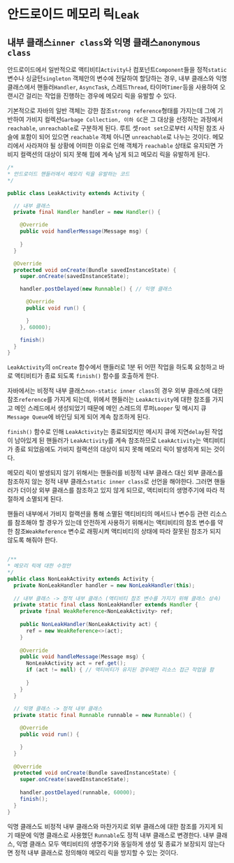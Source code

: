 # 안드로이드 메모리 릭```Leak```

## 내부 클래스```inner class```와 익명 클래스```anonymous class```

안드로이드에서 일반적으로 액티비티```Activity```나 컴포넌트```Component```들을 정적```static``` 변수나 싱글턴```singleton``` 객체안의 변수에 전달하여 할당하는 경우, 내부 클래스와 익명 클래스에서 핸들러```Handler```, ```AsyncTask```, 스레드```Thread```, 타이머```Timer```등을 사용하여 오랜시간 걸리는 작업을 진행하는 경우에 메모리 릭을 유발할 수 있다.

기본적으로 자바의 일반 객체는 강한 참조```strong reference```형태를 가지는데 그에 기반하여 가비지 컬렉션```Garbage Collection, 이하 GC```은 그 대상을 선정하는 과정에서 ```reachable```, ```unreachable```로 구분하게 된다. 루트 셋```root set```으로부터 시작된 참조 사슬에 포함이 되어 있으면 ```reachable``` 객체 아니면 ```unreachable```로 나누는 것이다. 메모리에서 사라져야 될 상황에 어떠한 이유로 인해 객체가 ```reachable``` 상태로 유지되면 가비지 컬랙션의 대상이 되지 못해 힙에 계속 남게 되고 메모리 릭을 유발하게 된다.

```java
/*
* 안드로이드 핸들러에서 메모리 릭을 유발하는 코드
*/

public class LeakActivity extends Activity {

  // 내부 클래스
  private final Handler handler = new Handler() {

    @Override
    public void handlerMessage(Message msg) {
      
    }
  }

  @Override
  protected void onCreate(Bundle savedInstanceState) {
    super.onCreate(savedInstanceState);

    handler.postDelayed(new Runnable() { // 익명 클래스

      @Override
      public void run() {

      }
    }, 60000);

    finish()
  }
}
```

```LeakActivity```의 ```onCreate``` 함수에서 핸들러로 1분 뒤 어떤 작업을 하도록 요청하고 바로 액티비티가 종료 되도록 ```finish()``` 함수를 호출하게 한다.

자바에서는 비정적 내부 클래스```non-static inner class```의 경우 외부 클래스에 대한 참조```reference```를 가지게 되는데, 위에서 핸들러는 ```LeakActivity```에 대한 참조를 가지고 메인 스레드에서 생성되었기 때문에 메인 스레드의 루퍼```Looper``` 및 메시지 큐```Message Queue```에 바인딩 되게 되어 계속 참조하게 된다.

```finish()``` 함수로 인해 ```LeakActivity```는 종료되었지만 메시지 큐에 지연```delay```된 작업이 남아있게 된 핸들러가 ```LeakActivity```를 계속 참조하므로 ```LeakActivity```는 액티비티가 종료 되었음에도 가비지 컬랙션의 대상이 되지 못해 메모리 릭이 발생하게 되는 것이다.

메모리 릭이 발생되지 않기 위해서는 핸들러를 비정적 내부 클래스 대신 외부 클래스를 참조하지 않는 정적 내부 클래스```static inner class```로 선언을 해야한다. 그러면 핸들러가 더이상 외부 클래스를 참조하고 있지 않게 되므로, 액티비티의 생명주기에 따라 적절하게 소멸되게 된다.

핸들러 내부에서 가비지 컬랙션을 통해 소멸된 액티비티의 메서드나 변수등 관련 리소스를 참조해야 할 경우가 있는데 안전하게 사용하기 위해서는 액티비티의 참조 변수를 약한 참조```WeakReference``` 변수로 래핑시켜 액티비티의 상태에 따라 잘못된 참조가 되지 않도록 해줘야 한다.

```java

/**
* 메모리 릭에 대한 수정안
*/
public class NonLeakActivity extends Activity {
  private NonLeakHandler handler = new NonLeakHandler(this);
  
  // 내부 클래스 -> 정적 내부 클래스 (액티비티 참조 변수를 가지기 위해 클래스 상속)
  private static final class NonLeakHandler extends Handler {
    private final WeakReference<NonLeakActivity> ref;
    
    public NonLeakHandler(NonLeakActivity act) {
      ref = new WeakReference<>(act);  
    }
    
    @Override
    public void handleMessage(Message msg) {
      NonLeakActivity act = ref.get();
      if (act != null) { // 액티비티가 유지된 경우에만 리소스 접근 작업을 함
        
      }
    }
  }
  
  // 익명 클래스 -> 정적 내부 클래스
  private static final Runnable runnable = new Runnable() {

    @Override
    public void run() {

    }
  }
  
  @Override
  protected void onCreate(Bundle savedInstanceState) {
    super.onCreate(savedInstanceState);
    
    handler.postDelayed(runnable, 60000);
    finish();
  }
}
```

익명 클래스도 비정적 내부 클래스와 마찬가지로 외부 클래스에 대한 참조를 가지게 되기 때문에 익명 클래스로 사용했던 ```Runnable```도 정적 내부 클래스로 변경한다. 내부 클래스, 익명 클래스 모두 액티비티의 생명주기와 동일하게 생성 및 종료가 보장되지 않는다면 정적 내부 클래스로 정의해야 메모리 릭을 방지할 수 있는 것이다.